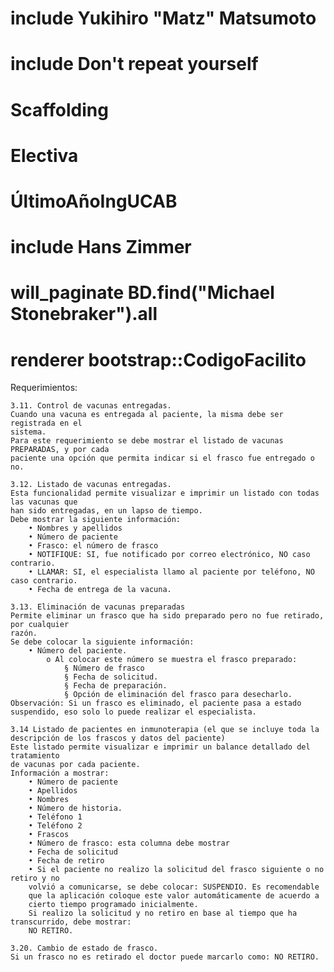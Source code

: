 # include Yukihiro "Matz" Matsumoto
# include Don't repeat yourself
# Scaffolding
# Electiva
# ÚltimoAñoIngUCAB
# include Hans Zimmer
# will_paginate BD.find("Michael Stonebraker").all
# renderer bootstrap::CodigoFacilito

Requerimientos:

	3.11. Control de vacunas entregadas.
	Cuando una vacuna es entregada al paciente, la misma debe ser registrada en el
	sistema.
	Para este requerimiento se debe mostrar el listado de vacunas PREPARADAS, y por cada
	paciente una opción que permita indicar si el frasco fue entregado o no.

	3.12. Listado de vacunas entregadas.
	Esta funcionalidad permite visualizar e imprimir un listado con todas las vacunas que
	han sido entregadas, en un lapso de tiempo.
	Debe mostrar la siguiente información:
		• Nombres y apellidos
		• Número de paciente
		• Frasco: el número de frasco
		• NOTIFIQUE: SI, fue notificado por correo electrónico, NO caso contrario.
		• LLAMAR: SI, el especialista llamo al paciente por teléfono, NO caso contrario.
		• Fecha de entrega de la vacuna.

	3.13. Eliminación de vacunas preparadas
	Permite eliminar un frasco que ha sido preparado pero no fue retirado, por cualquier
	razón.
	Se debe colocar la siguiente información:
		• Número del paciente.
			o Al colocar este número se muestra el frasco preparado:
				§ Número de frasco
				§ Fecha de solicitud.
				§ Fecha de preparación.
				§ Opción de eliminación del frasco para desecharlo.
	Observación: Si un frasco es eliminado, el paciente pasa a estado
	suspendido, eso solo lo puede realizar el especialista.

	3.14 Listado de pacientes en inmunoterapia (el que se incluye toda la
	descripción de los frascos y datos del paciente)
	Este listado permite visualizar e imprimir un balance detallado del tratamiento
	de vacunas por cada paciente.
	Información a mostrar:
		• Número de paciente
		• Apellidos
		• Nombres
		• Número de historia.
		• Teléfono 1
		• Teléfono 2
		• Frascos
		• Número de frasco: esta columna debe mostrar
		• Fecha de solicitud
		• Fecha de retiro
		• Si el paciente no realizo la solicitud del frasco siguiente o no retiro y no
		volvió a comunicarse, se debe colocar: SUSPENDIO. Es recomendable
		que la aplicación coloque este valor automáticamente de acuerdo a
		cierto tiempo programado inicialmente.
		Si realizo la solicitud y no retiro en base al tiempo que ha transcurrido, debe mostrar:
		NO RETIRO.

	3.20. Cambio de estado de frasco.
	Si un frasco no es retirado el doctor puede marcarlo como: NO RETIRO.